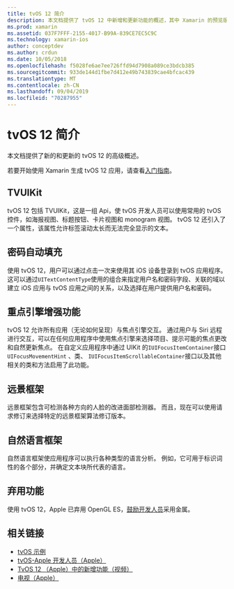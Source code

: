 ```yaml
---
title: tvOS 12 简介
description: 本文档提供了 tvOS 12 中新增和更新功能的概述，其中 Xamarin 的预览版本当前提供C#绑定。
ms.prod: xamarin
ms.assetid: 037F7FFF-2155-4017-B99A-839CE7EC5C9C
ms.technology: xamarin-ios
author: conceptdev
ms.author: crdun
ms.date: 10/05/2018
ms.openlocfilehash: f5028fe6ae7ee726ffd94d7908a089ce3bdcb385
ms.sourcegitcommit: 933de144d1fbe7d412e49b743839cae4bfcac439
ms.translationtype: MT
ms.contentlocale: zh-CN
ms.lasthandoff: 09/04/2019
ms.locfileid: "70287955"
---
```

# <a name="introduction-to-tvos-12"></a>tvOS 12 简介

本文档提供了新的和更新的 tvOS 12 的高级概述。

若要开始使用 Xamarin 生成 tvOS 12 应用，请查看[入门指南](~/ios/platform/introduction-to-ios12/get-started.md)。

## <a name="tvuikit"></a>TVUIKit

tvOS 12 包括 TVUIKit，这是一组 Api，使 tvOS 开发人员可以使用常用的 tvOS 控件，如海报视图、标题按钮、卡片视图和 monogram 视图。 tvOS 12 还引入了一个属性，该属性允许标签滚动太长而无法完全显示的文本。

## <a name="password-autofill"></a>密码自动填充

使用 tvOS 12，用户可以通过点击一次来使用其 iOS 设备登录到 tvOS 应用程序。 这可以通过`UITextContentType`使用的组合来指定用户名和密码字段、关联的域以建立 iOS 应用与 tvOS 应用之间的关系，以及选择在用户提供用户名和密码。

## <a name="focus-engine-enhancements"></a>重点引擎增强功能

tvOS 12 允许所有应用（无论如何呈现）与焦点引擎交互。 通过用户与 Siri 远程进行交互，可以在任何应用程序中使用焦点引擎来选择项目、提示可能的焦点更改和自然更新焦点。 在自定义应用程序中通过 UIKit 的`IUIFocusItemContainer`接口`UIFocusMovementHint` 、类、 `IUIFocusItemScrollableContainer`接口以及其他相关的类和方法启用了此功能。

## <a name="vision-framework"></a>远景框架

远景框架包含可检测各种方向的人脸的改进面部检测器。 而且，现在可以使用请求修订来选择特定的远景框架算法修订版本。

## <a name="natural-language-framework"></a>自然语言框架

自然语言框架使应用程序可以执行各种类型的语言分析。 例如，它可用于标识词性的各个部分，并确定文本块所代表的语言。

## <a name="deprecations"></a>弃用功能

使用 tvOS 12，Apple 已弃用 OpenGL ES，[鼓励开发人员](https://developer.apple.com/tvos/whats-new/)采用金属。

## <a name="related-links"></a>相关链接

- [tvOS 示例](https://docs.microsoft.com/samples/browse/?products=xamarin&term=Xamarin.iOS+tvOS)
- [tvOS-Apple 开发人员（Apple）](https://developer.apple.com/tvos/)
- [TvOS 12 （Apple）中的新增功能（视频）](https://developer.apple.com/videos/play/wwdc2018/208/)
- [电视（Apple）](https://www.apple.com/tv/)
